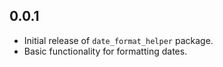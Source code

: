 ## 0.0.1

- Initial release of `date_format_helper` package.
- Basic functionality for formatting dates.
